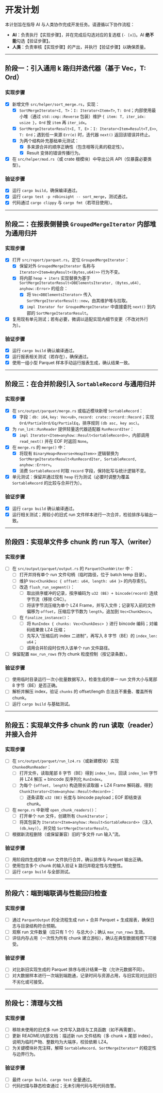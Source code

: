 # 开发计划

本计划旨在指导 AI 与人类协作完成开发任务。请遵循以下协作流程：

- **AI**：负责执行【实现步骤】，并在完成后勾选对应的复选框 (`- [x]`)。AI **绝不能**勾选【验证步骤】。
- **人类**：负责审核【实现步骤】的产出，并执行【验证步骤】以确保质量。

---

## 阶段一：引入通用 k 路归并迭代器（基于 Vec<Iterator>，T: Ord）

### 实现步骤

- [x] 新增文件 `src/helper/sort_merge.rs`，实现：
  - [x] `SortMergeIterator<I, T>`：`I: Iterator<Item=T>`, `T: Ord`；内部使用最小堆（通过 `std::cmp::Reverse` 包装）维护 `{ item: T, iter_idx: usize }`，`Ord` 按 `item` 再 `iter_idx`。
  - [x] `SortMergeIteratorResult<I, T, E>`：`I: Iterator<Item=Result<T,E>>`, `T: Ord`；遇到任一来源 `Err(e)` 时，迭代器 `next()` 返回该错误并终止。
  - [x] 为两个结构补充基础单元测试：
    - [x] 多来源合并的顺序正确性（包含相等元素的稳定性）。
    - [x] Result 变体的错误传播行为。
- [x] 在 `src/helper/mod.rs`（或 crate 根模块）中导出公共 API（仅暴露必要类型）。

### 验证步骤

- [x] 运行 `cargo build`，确保编译通过。
- [x] 运行 `cargo test -p rdbinsight -- sort_merge`，测试通过。
- [x] 代码通过 `cargo clippy` 与 `cargo fmt`（若项目使用）。

---

## 阶段二：在报表侧替换 `GroupedMergeIterator` 内部堆为通用归并

### 实现步骤

- [x] 打开 `src/report/parquet.rs`，定位 `GroupedMergeIterator`：
  - [x] 保留对外 `GroupedMergeIterator` 名称与 `Iterator<Item=AnyResult<(Bytes,u64)>>` 行为不变。
  - [x] 将内部 `heap + iters` 实现替换为基于 `SortMergeIteratorResult<DBElementsIterator, (Bytes,u64), anyhow::Error>` 的组合：
    - [x] 将 `Vec<DBElementsIterator>` 传入 `SortMergeIteratorResult::new`，由其维护堆与拉取。
    - [x] `impl Iterator for GroupedMergeIterator` 中直接委托 `next()` 到内部的 `SortMergeIteratorResult`。
- [x] 复用现有单元测试；若有必要，微调以适配实现内细节变更（不改对外行为）。

### 验证步骤

- [x] 运行 `cargo build` 确认编译通过。
- [x] 运行报表相关测试（若存在），确保通过。
- [x] 使用一组小型 Parquet 样本手动运行报表生成，确认结果一致。

---

## 阶段三：在合并阶段引入 `SortableRecord` 与通用归并

### 实现步骤

- [x] 在 `src/output/parquet/merge.rs` 或临近模块新增 `SortableRecord`：
  - [x] 字段：`db: i64`, `key: Vec<u8>`, `record: crate::record::Record`；实现 `Ord/PartialOrd/Eq/PartialEq`，排序规则 `(db asc, key asc)`。
- [x] 为 `run_lz4::RunReader` 提供轻量迭代器适配器 `RunRecordIter`：
  - [x] `impl Iterator<Item=anyhow::Result<SortableRecord>>`，内部调用 `read_next()` 并在 EOF 时返回 `None`。
- [x] 在 `merge.rs` 的 `merge()` 中：
  - [x] 将现有 `BinaryHeap<Reverse<HeapItem>>` 逻辑替换为 `SortMergeIteratorResult<RunRecordIter, SortableRecord, anyhow::Error>`。
  - [x] 消费 `SortableRecord` 时取 `record` 字段，保持批写与统计逻辑不变。
- [x] 单元测试：保留并通过现有 `heap` 行为测试（必要时调整为覆盖 `SortableRecord` 的比较与合并行为）。

### 验证步骤

- [x] 运行 `cargo build` 确认编译通过。
- [x] 运行相关测试；用较小的旧式 run 文件样本进行一次合并，检验排序与输出一致。

---

## 阶段四：实现单文件多 chunk 的 run 写入（writer）

### 实现步骤

- [ ] 在 `src/output/parquet/output.rs` 的 `ParquetChunkWriter` 中：
  - [ ] 打开并持有单个 run 文件句柄（临时路径，位于 batch temp 目录）。
  - [ ] 维护 `Vec<ChunkDesc { offset: u64, length: u64 }>` 的内存索引。
  - [ ] 改造 `flush_run_segment()`：
    - [ ] 取出排序缓冲的记录，按序编码为 `u32 (BE) + bincode(record)` 连续字节流（移除 CRC）。
    - [ ] 将该字节流压缩为单个 LZ4 Frame，并写入文件；记录写入前的文件偏移为 `offset`，压缩后字节数为 `length`，追加到 `Vec<ChunkDesc>`。
  - [ ] 在 `finalize_instance()`：
    - [ ] 将 `RunIndex { chunks: Vec<ChunkDesc> }` 进行 bincode 编码；对编码结果做 LZ4 压缩；
    - [ ] 先写入“压缩后的 index 二进制”，再写入 8 字节（BE）的 `index_len: u64`；
    - [ ] 调用合并阶段时仅传入该单个 run 文件路径。
- [ ] 保留配置 `max_run_rows` 作为 chunk 粒度控制（按记录条数）。

### 验证步骤

- [ ] 使用临时目录运行一次小批量数据写入，检查生成的单一 run 文件大小与尾部 8 字节（BE）是否正确。
- [ ] 解析并解压 index，验证 `chunks` 的 offset/length 合法且不重叠、覆盖所有 chunk。
- [ ] 运行 `cargo build` 与基础测试。

---

## 阶段五：实现单文件多 chunk 的 run 读取（reader）并接入合并

### 实现步骤

- [ ] 在 `src/output/parquet/run_lz4.rs`（或新建模块）实现 `ChunkedRunReader`：
  - [ ] 打开文件，读取尾部 8 字节（BE）得到 `index_len`，回读 `index_len` 字节并 LZ4 解压 + bincode 反序列化 `RunIndex`。
  - [ ] 为每个 `{offset, length}` 构造限长读取器 + LZ4 Frame 解码器，得到 `ChunkIterator<Item=anyhow::Result<Record>>`：
    - [ ] 逐条读取 `u32 (BE)` 长度与 bincode payload；EOF 即结束该 chunk。
- [ ] 在 `merge.rs` 中新增 `open_chunk_readers()`：
  - [ ] 打开单个 run 文件，创建所有 `ChunkIterator`；
  - [ ] 将其包装为 `Iterator<Item=anyhow::Result<SortableRecord>>`（注入 `(db,key)`），并交给 `SortMergeIteratorResult`。
- [ ] 根据新流程删除（或保留兼容）旧的“多文件 run 输入”流。

### 验证步骤

- [ ] 用阶段四生成的单 run 文件执行合并，确认排序与 Parquet 输出正确。
- [ ] 使用包含多个 chunk 的输入验证 k 路归并稳定性与完整性。
- [ ] 运行 `cargo build` 与全部测试。

---

## 阶段六：端到端联调与性能回归检查

### 实现步骤

- [ ] 通过 `ParquetOutput` 的全流程生成 run + 合并 Parquet + 生成报表，确保日志与目录结构符合预期。
- [ ] 观察 run 文件数量（应只有 1 个）与总大小；确认 `max_run_rows` 生效。
- [ ] 评估内存占用（一次性为所有 chunk 建立游标），确认在典型数据规模下可接受。

### 验证步骤

- [ ] 对比新旧实现生成的 Parquet 排序与统计结果一致（允许元数据不同）。
- [ ] 对大数据样本进行一次端到端跑通，记录时间与资源占用，与旧实现对比回归不劣化或可接受。

---

## 阶段七：清理与文档

### 实现步骤

- [ ] 移除未使用的旧式多 run 文件写入路径与工具函数（如不再需要）。
- [ ] 更新 README/内部文档：描述新 run 文件结构（多 chunk + 尾部 index），说明为临时产物、整数均为大端序，校验依赖 LZ4。
- [ ] 为关键模块补充注释，解释 `SortableRecord`、`SortMergeIterator*` 的稳定性与边界行为。

### 验证步骤

- [ ] 最终 `cargo build`、`cargo test` 全量通过。
- [ ] 代码扫描与静态检查通过；无未引用代码与死代码告警。
